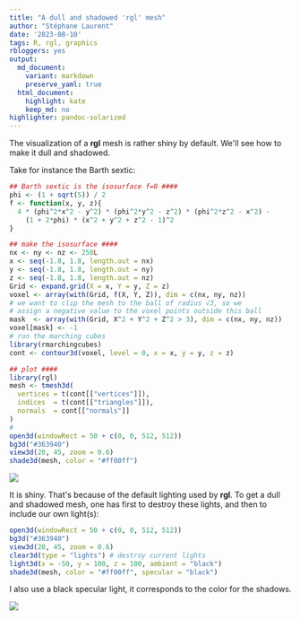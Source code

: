 ```yaml
---
title: "A dull and shadowed 'rgl' mesh"
author: "Stéphane Laurent"
date: '2023-08-10'
tags: R, rgl, graphics
rbloggers: yes
output:
  md_document:
    variant: markdown
    preserve_yaml: true
  html_document:
    highlight: kate
    keep_md: no
highlighter: pandoc-solarized
---
```


The visualization of a **rgl** mesh is rather shiny by default. We'll
see how to make it dull and shadowed.

Take for instance the Barth sextic:

``` r
## Barth sextic is the isosurface f=0 ####
phi <- (1 + sqrt(5)) / 2
f <- function(x, y, z){
  4 * (phi^2*x^2 - y^2) * (phi^2*y^2 - z^2) * (phi^2*z^2 - x^2) - 
    (1 + 2*phi) * (x^2 + y^2 + z^2 - 1)^2
}

## make the isosurface ####
nx <- ny <- nz <- 250L
x <- seq(-1.8, 1.8, length.out = nx) 
y <- seq(-1.8, 1.8, length.out = ny)
z <- seq(-1.8, 1.8, length.out = nz) 
Grid <- expand.grid(X = x, Y = y, Z = z)
voxel <- array(with(Grid, f(X, Y, Z)), dim = c(nx, ny, nz))
# we want to clip the mesh to the ball of radius √3, so we 
# assign a negative value to the voxel points outside this ball
mask  <- array(with(Grid, X^2 + Y^2 + Z^2 > 3), dim = c(nx, ny, nz))
voxel[mask] <- -1
# run the marching cubes
library(rmarchingcubes)
cont <- contour3d(voxel, level = 0, x = x, y = y, z = z)

## plot ####
library(rgl)
mesh <- tmesh3d(
  vertices = t(cont[["vertices"]]),
  indices  = t(cont[["triangles"]]),
  normals  = cont[["normals"]]
)
#
open3d(windowRect = 50 + c(0, 0, 512, 512))
bg3d("#363940")
view3d(20, 45, zoom = 0.6)
shade3d(mesh, color = "#ff00ff")
```

![](./figures/Barth-shiny.png)

It is shiny. That's because of the default lighting used by **rgl**. To
get a dull and shadowed mesh, one has first to destroy these lights, and
then to include our own light(s):

``` r
open3d(windowRect = 50 + c(0, 0, 512, 512))
bg3d("#363940")
view3d(20, 45, zoom = 0.6)
clear3d(type = "lights") # destroy current lights
light3d(x = -50, y = 100, z = 100, ambient = "black")
shade3d(mesh, color = "#ff00ff", specular = "black")
```

I also use a black specular light, it corresponds to the color for the
shadows.

![](./figures/Barth-dull.png)
